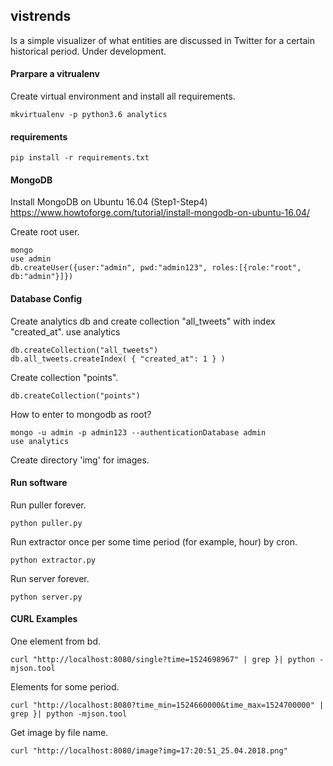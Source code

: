 ## vistrends
Is a simple visualizer of what entities are discussed in Twitter for a certain historical period. Under development.

#### Prarpare a vitrualenv
Create virtual environment and install all requirements.
```terminal
mkvirtualenv -p python3.6 analytics
```

#### requirements

```terminal
pip install -r requirements.txt
```
#### MongoDB 
Install MongoDB on Ubuntu 16.04 (Step1-Step4)
https://www.howtoforge.com/tutorial/install-mongodb-on-ubuntu-16.04/

Create root user.
```terminal
mongo
use admin
db.createUser({user:"admin", pwd:"admin123", roles:[{role:"root", db:"admin"}]})
```

#### Database Config

Create analytics db and create collection "all_tweets" with index "created_at".
use analytics
```terminal
db.createCollection("all_tweets")
db.all_tweets.createIndex( { "created_at": 1 } )
```

Create collection "points".
```terminal
db.createCollection("points")
```

How to enter to mongodb as root?
```terminal
mongo -u admin -p admin123 --authenticationDatabase admin
use analytics
```
Create directory 'img' for images.

#### Run software

Run puller forever.
```terminal
python puller.py
```

Run extractor once per some time period (for example, hour) by cron.
```terminal
python extractor.py
```

Run server forever.
```terminal
python server.py
```

#### CURL Examples

One element from bd.
```terminal
curl "http://localhost:8080/single?time=1524698967" | grep }| python -mjson.tool
```
Elements for some period.
```terminal
curl "http://localhost:8080?time_min=1524660000&time_max=1524700000" | grep }| python -mjson.tool
```

Get image by file name.
```terminal
curl "http://localhost:8080/image?img=17:20:51_25.04.2018.png"
```
